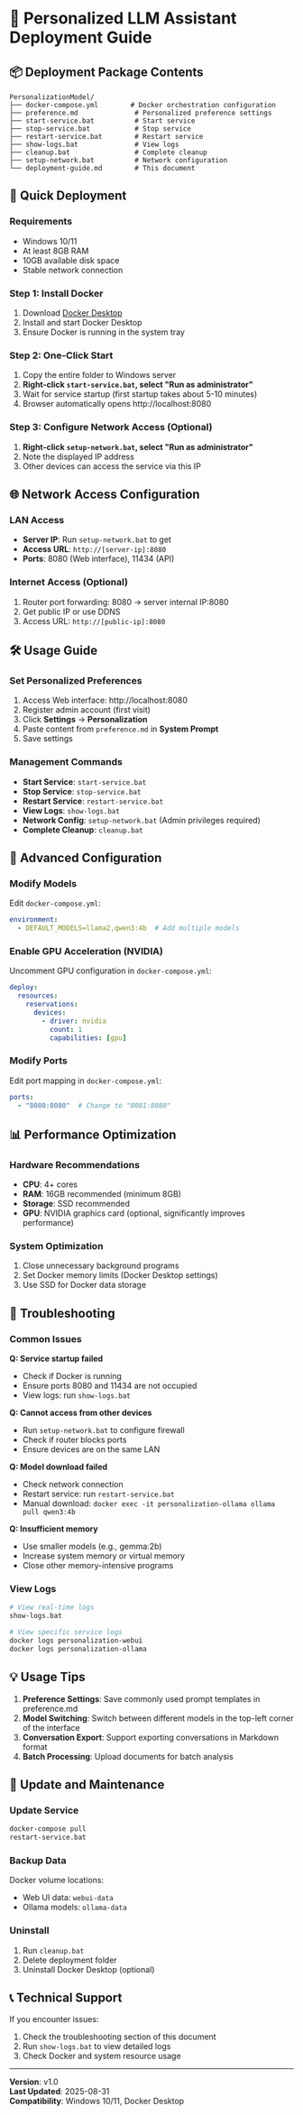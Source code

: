 # 🤖 Personalized LLM Assistant Deployment Guide

## 📦 Deployment Package Contents

```
PersonalizationModel/
├── docker-compose.yml        # Docker orchestration configuration
├── preference.md              # Personalized preference settings
├── start-service.bat          # Start service
├── stop-service.bat           # Stop service  
├── restart-service.bat        # Restart service
├── show-logs.bat              # View logs
├── cleanup.bat                # Complete cleanup
├── setup-network.bat          # Network configuration
└── deployment-guide.md        # This document
```

## 🚀 Quick Deployment

### Requirements
- Windows 10/11
- At least 8GB RAM
- 10GB available disk space
- Stable network connection

### Step 1: Install Docker
1. Download [Docker Desktop](https://www.docker.com/products/docker-desktop/)
2. Install and start Docker Desktop
3. Ensure Docker is running in the system tray

### Step 2: One-Click Start
1. Copy the entire folder to Windows server
2. **Right-click `start-service.bat`, select "Run as administrator"**
3. Wait for service startup (first startup takes about 5-10 minutes)
4. Browser automatically opens http://localhost:8080

### Step 3: Configure Network Access (Optional)
1. **Right-click `setup-network.bat`, select "Run as administrator"**
2. Note the displayed IP address
3. Other devices can access the service via this IP

## 🌐 Network Access Configuration

### LAN Access
- **Server IP**: Run `setup-network.bat` to get
- **Access URL**: `http://[server-ip]:8080`
- **Ports**: 8080 (Web interface), 11434 (API)

### Internet Access (Optional)
1. Router port forwarding: 8080 → server internal IP:8080
2. Get public IP or use DDNS
3. Access URL: `http://[public-ip]:8080`

## 🛠️ Usage Guide

### Set Personalized Preferences
1. Access Web interface: http://localhost:8080
2. Register admin account (first visit)
3. Click **Settings** → **Personalization**
4. Paste content from `preference.md` in **System Prompt**
5. Save settings

### Management Commands
- **Start Service**: `start-service.bat`
- **Stop Service**: `stop-service.bat`  
- **Restart Service**: `restart-service.bat`
- **View Logs**: `show-logs.bat`
- **Network Config**: `setup-network.bat` (Admin privileges required)
- **Complete Cleanup**: `cleanup.bat`

## 🔧 Advanced Configuration

### Modify Models
Edit `docker-compose.yml`:
```yaml
environment:
  - DEFAULT_MODELS=llama2,qwen3:4b  # Add multiple models
```

### Enable GPU Acceleration (NVIDIA)
Uncomment GPU configuration in `docker-compose.yml`:
```yaml
deploy:
  resources:
    reservations:
      devices:
        - driver: nvidia
          count: 1
          capabilities: [gpu]
```

### Modify Ports
Edit port mapping in `docker-compose.yml`:
```yaml
ports:
  - "8080:8080"  # Change to "8081:8080"
```

## 📊 Performance Optimization

### Hardware Recommendations
- **CPU**: 4+ cores
- **RAM**: 16GB recommended (minimum 8GB)
- **Storage**: SSD recommended
- **GPU**: NVIDIA graphics card (optional, significantly improves performance)

### System Optimization
1. Close unnecessary background programs
2. Set Docker memory limits (Docker Desktop settings)
3. Use SSD for Docker data storage

## 🐛 Troubleshooting

### Common Issues

**Q: Service startup failed**
- Check if Docker is running
- Ensure ports 8080 and 11434 are not occupied
- View logs: run `show-logs.bat`

**Q: Cannot access from other devices**
- Run `setup-network.bat` to configure firewall
- Check if router blocks ports
- Ensure devices are on the same LAN

**Q: Model download failed**
- Check network connection
- Restart service: run `restart-service.bat`
- Manual download: `docker exec -it personalization-ollama ollama pull qwen3:4b`

**Q: Insufficient memory**
- Use smaller models (e.g., gemma:2b)
- Increase system memory or virtual memory
- Close other memory-intensive programs

### View Logs
```bash
# View real-time logs
show-logs.bat

# View specific service logs
docker logs personalization-webui
docker logs personalization-ollama
```

## 💡 Usage Tips

1. **Preference Settings**: Save commonly used prompt templates in preference.md
2. **Model Switching**: Switch between different models in the top-left corner of the interface
3. **Conversation Export**: Support exporting conversations in Markdown format
4. **Batch Processing**: Upload documents for batch analysis

## 🔄 Update and Maintenance

### Update Service
```bash
docker-compose pull
restart-service.bat
```

### Backup Data
Docker volume locations:
- Web UI data: `webui-data`
- Ollama models: `ollama-data`

### Uninstall
1. Run `cleanup.bat`
2. Delete deployment folder
3. Uninstall Docker Desktop (optional)

## 📞 Technical Support

If you encounter issues:
1. Check the troubleshooting section of this document
2. Run `show-logs.bat` to view detailed logs
3. Check Docker and system resource usage

---

**Version**: v1.0  
**Last Updated**: 2025-08-31  
**Compatibility**: Windows 10/11, Docker Desktop
